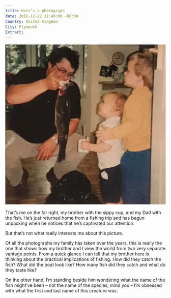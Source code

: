 ```yaml
---
title: Here’s a photograph
date: 2016-12-22 11:49:00 -08:00
Country: United Kingdom
City: Plymouth
Extract: 
---
```


![15659041_1372365542795600_2067026029_o.jpg](/uploads/15659041_1372365542795600_2067026029_o.jpg)

That’s me on the far right, my brother with the sippy cup, and my Dad with the fish. He’s just returned home from a fishing trip and has begun unpacking when he notices that he’s captivated our attention.

But that’s not what really interests me about this picture.

Of all the photographs my family has taken over the years, this is really the one that shows how my brother and I view the world from two very separate vantage points. From a quick glance I can tell that my brother here is thinking about the practical implications of fishing. How did they catch the fish? What did the boat look like? How many fish did they catch and what do they taste like? 

On the other hand, I’m standing beside him wondering what the name of the fish might’ve been – not the name of the species, mind you – I’m obsessed with what the first and last name of this creature was.